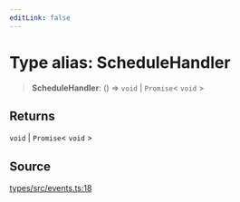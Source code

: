 ```yaml
---
editLink: false
---
```


# Type alias: ScheduleHandler

> **ScheduleHandler**: () => `void` \| `Promise`\< `void` \>

## Returns

`void` \| `Promise`\< `void` \>

## Source

[types/src/events.ts:18](https://github.com/directus/directus/blob/7789a6c53/packages/types/src/events.ts#L18)
